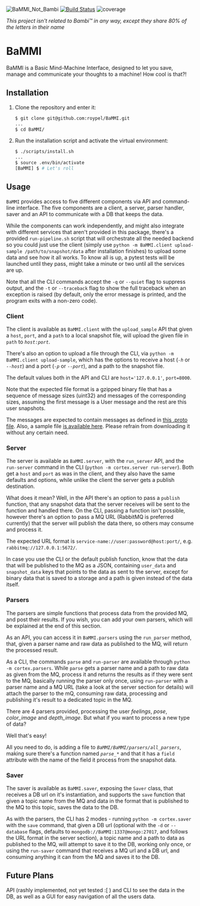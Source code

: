 ![BaMMI_Not_Bambi](https://vignette.wikia.nocookie.net/disney/images/c/ce/Profile_-_Bambi.png/revision/latest/scale-to-width-down/1031?cb=20190313173158)
[![Build Status](https://travis-ci.com/roypel/BaMMI.svg?branch=master)](https://travis-ci.com/roypel/BaMMI)
![coverage](https://codecov.io/gh/roypel/BaMMI/branch/master/graph/badge.svg)

*This project isn't related to Bambi™ in any way, except they share 80% of the letters in their name* 

# BaMMI
BaMMI is a Basic Mind-Machine Interface, designed to let you save, manage and communicate your thoughts to a machine!
How cool is that?!


## Installation

1. Clone the repository and enter it:

    ```sh
    $ git clone git@github.com:roypel/BaMMI.git
    ...
    $ cd BaMMI/
    ```

2. Run the installation script and activate the virtual environment:

    ```sh
    $ ./scripts/install.sh
    ...
    $ source .env/bin/activate
    [BaMMI] $ # Let's roll
    ```
   
   
## Usage

`BaMMI` provides access to five different components via API and command-line interface.
The five components are a client, a server, parser handler, saver
 and an API to communicate with a DB that keeps the data.

While the components can work independently, and might also integrate
 with different services that aren't provided in this package, there's a provided `run-pipeline.sh` script
 that will orchestrate all the needed backend so you could just use the client 
 (simply use `python -m BaMMI.client upload-sample /path/to/snapshot/data` after installation finishes) to upload some data and 
 see how it all works. To know all is up, a pytest tests will be launched until they pass, might take a minute or two
 until all the services are up.

Note that all the CLI commands accept the `-q` or `--quiet` flag to suppress output, and the `-t`
or `--traceback` flag to show the full traceback when an exception is raised
(by default, only the error message is printed, and the program exits with a
non-zero code).

### Client

The client is available as `BaMMI.client` with the `upload_sample` API that given a `host`, `port`, and a `path` to 
a local snapshot file, will upload the given file in `path` to _`host:port`_.

There's also an option to upload a file through the CLI, via `python -m BaMMI.client upload-sample`, which has
the options to receive a host (_`-h`_ or _`--host`_) and a port (_`-p`_ or _`--port`_), and a path to the snapshot file.

The default values both in the API and CLI are `host='127.0.0.1'`, `port=8000`.

Note that the expected file format is a gzipped binary file that has a sequence of message sizes (uint32) and messages
of the corresponding sizes, assuming the first message is a User message and the rest are this user snapshots.

The messages are expected to contain messages as defined in [this .proto file](https://storage.googleapis.com/advanced-system-design/cortex.proto).
Also, a sample file [is available here](https://storage.googleapis.com/advanced-system-design/sample.mind.gz).
Please refrain from downloading it without any certain need.


### Server

The server is available as `BaMMI.server`, with the `run_server` API, and the `run-server` command in the CLI (`python -m cortex.server run-server`).
Both get a `host` and `port` as was in the client, and they also have the same defaults and options, while unlike the client the server gets a publish destination.

What does it mean? Well, in the API there's an option to pass a `publish` function, that any snapshot data that the server receives
will be sent to the function and handled there. On the CLI, passing a function isn't possible, however there's an option to pass 
a MQ URL (RabbitMQ is preferred currently) that the server will publish the data there, so others may consume and process it.

The expected URL format is `service-name://user:password@host:port/`, e.g. `rabbitmq://127.0.0.1:5672/`.

In case you use the CLI or the default publish function, know that the data that will be published to the MQ as a JSON,
containing `user_data` and `snapshot_data` keys that points to the data as sent to the server, except for binary data
that is saved to a storage and a path is given instead of the data itself.

### Parsers

The parsers are simple functions that process data from the provided MQ, and post their results. If you wish, you can
add your own parsers, which will be explained at the end of this section.

As an API, you can access it in `BaMMI.parsers` using the `run_parser` method, that, given a parser name and raw data
as published to the MQ, will return the processed result.

As a CLI, the commands `parse` and `run-parser` are available through `python -m cortex.parsers`. While `parse` gets a parser name
and a path to raw data as given from the MQ, process it and returns the results as if they were sent to the MQ,
basically running the parser only once, using `run-parser` with a parser name and a MQ URL (take a look at the server section
for details) will attach the parser to the mQ, consuming raw data, processing and publishing it's result to a dedicated topic in the MQ.

There are 4 parsers provided, processing the user *feelings*, *pose*, *color_image* and *depth_image*.
But what if you want to process a new type of data?
 
 Well that's easy!
 
 All you need to do, is adding a file to _`BaMMI/BaMMI/parsers/all_parsers`_, making sure there's a function named *`parse_*`*
 and that it has a `field` attribute with the name of the field it process from the snapshot data.
 
 ### Saver
 
 The saver is available as `BaMMI.saver`, exposing the `Saver` class, that receives a DB url on it's instantiation, and
 supports the `save` function that given a topic name from the MQ and data in the format that is published to the MQ to this topic, 
 saves the data to the DB.
 
 As with the parsers, the CLI has 2 modes - running `python -m cortex.saver` with the `save` command, that given 
 a DB url (optional with the `-d` or `--database` flags, defaults to `mongodb://BaMMI:1337@mongo:27017`, and follows the URL
 format in the server section), a topic name and a path to data as published to the MQ, will attempt to save it
 to the DB, working only once, or using the `run-saver` command that receives a MQ url and a DB url,
 and consuming anything it can from the MQ and saves it to the DB.
 
 
 ## Future Plans
 
 API (rashly implemented, not yet tested :[ ) and CLI to see the data in the DB, as well as a GUI for easy navigation of all the users data.